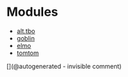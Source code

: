 
# Modules

* [alt.tbo](/retired/alt.tbo/)
* [goblin](/goblin/)
* [elmo](/elmo/)
* [tomtom](/retired/tomtom/)


[](@autogenerated - invisible comment)